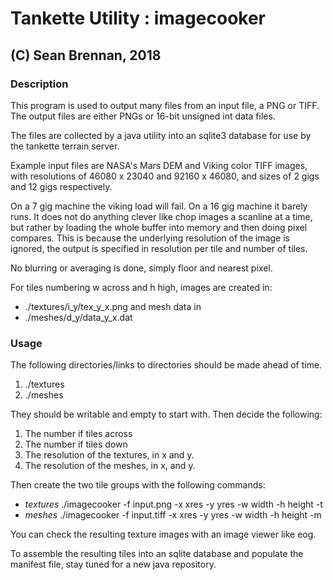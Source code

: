 Tankette Utility : imagecooker
==============================

(C) Sean Brennan, 2018
------------------------------

### Description

This program is used to output many files from an input file, a PNG or TIFF.
The output files are either PNGs or 16-bit unsigned int data files.

The files are collected by a java utility into an sqlite3 database for use
by the tankette terrain server.

Example input files are NASA's Mars DEM and Viking color TIFF images, with
resolutions of 46080 x 23040 and 92160 x 46080, and sizes of 2 gigs and
12 gigs respectively.

On a 7 gig machine the viking load will fail.  On a 16 gig machine it barely
runs.  It does not do anything clever like chop images a scanline at a time,
but rather by loading the whole buffer into memory and then doing pixel
compares.  This is because the underlying resolution of the image is ignored,
the output is specified in resolution per tile and number of tiles.

No blurring or averaging is done, simply floor and nearest pixel.

For tiles numbering w across and h high, images are created in:
+ ./textures/i_y/tex_y_x.png
and mesh data in
+ ./meshes/d_y/data_y_x.dat


### Usage

The following directories/links to directories should be made ahead of time.
1. ./textures
2. ./meshes

They should be writable and empty to start with.  Then decide the following:
1. The number if tiles across
2. The number if tiles down
3. The resolution of the textures, in x and y.
4. The resolution of the meshes, in x, and y.

Then create the two tile groups with the following commands:
+ _textures_ ./imagecooker -f input.png -x xres -y yres -w width -h height -t
+ _meshes_ ./imagecooker -f input.tiff -x xres -y yres -w width -h height -m

You can check the resulting texture images with an image viewer like eog.

To assemble the resulting tiles into an sqlite database and populate the
manifest file, stay tuned for a new java repository.
